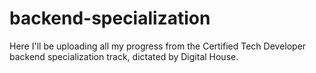 # backend-specialization
Here I'll be uploading all my progress from the Certified Tech Developer backend specialization track, dictated by Digital House. 
